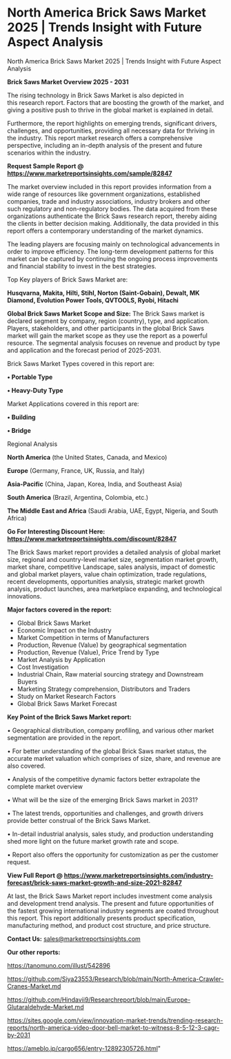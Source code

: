 # North America Brick Saws Market 2025 | Trends Insight with Future Aspect Analysis
North America Brick Saws Market 2025 | Trends Insight with Future Aspect Analysis

<Strong> Brick Saws Market Overview 2025 - 2031</strong>

The rising technology in Brick Saws Market is also depicted in this research report. Factors that are boosting the growth of the market, and giving a positive push to thrive in the global market is explained in detail.

Furthermore, the report highlights on emerging trends, significant drivers, challenges, and opportunities, providing all necessary data for thriving in the industry. This report market research offers a comprehensive perspective, including an in-depth analysis of the present and future scenarios within the industry.

<strong>Request Sample Report @ <a href=https://www.marketreportsinsights.com/sample/82847>https://www.marketreportsinsights.com/sample/82847</a></strong>

The market overview included in this report provides information from a wide range of resources like government organizations, established companies, trade and industry associations, industry brokers and other such regulatory and non-regulatory bodies. The data acquired from these organizations authenticate the Brick Saws research report, thereby aiding the clients in better decision making. Additionally, the data provided in this report offers a contemporary understanding of the market dynamics.

The leading players are focusing mainly on technological advancements in order to improve efficiency. The long-term development patterns for this market can be captured by continuing the ongoing process improvements and financial stability to invest in the best strategies.

Top Key players of Brick Saws Market are:

<strong>Husqvarna, Makita, Hilti, Stihl, Norton (Saint-Gobain), Dewalt, MK Diamond, Evolution Power Tools, QVTOOLS, Ryobi, Hitachi</strong>

<strong><b>Global Brick Saws Market Scope and Size:</b></strong>
The Brick Saws market is declared segment by company, region (country), type, and application. Players, stakeholders, and other participants in the global Brick Saws market will gain the market scope as they use the report as a powerful resource. The segmental analysis focuses on revenue and product by type and application and the forecast period of 2025-2031.

Brick Saws Market Types covered in this report are:

<strong>• Portable Type

• Heavy-Duty Type</strong>

Market Applications covered in this report are:

<strong>• Building

• Bridge</strong> 

Regional Analysis

<strong>North America</strong> (the United States, Canada, and Mexico)

<strong>Europe</strong> (Germany, France, UK, Russia, and Italy)

<strong>Asia-Pacific</strong> (China, Japan, Korea, India, and Southeast Asia)

<strong>South America</strong> (Brazil, Argentina, Colombia, etc.)

<strong>The Middle East and Africa</strong> (Saudi Arabia, UAE, Egypt, Nigeria, and South Africa)

<strong>Go For Interesting Discount Here: <a href=https://www.marketreportsinsights.com/discount/82847>https://www.marketreportsinsights.com/discount/82847</a></strong>

The Brick Saws market report provides a detailed analysis of global market size, regional and country-level market size, segmentation market growth, market share, competitive Landscape, sales analysis, impact of domestic and global market players, value chain optimization, trade regulations, recent developments, opportunities analysis, strategic market growth analysis, product launches, area marketplace expanding, and technological innovations.

<strong><b>Major factors covered in the report:</b></strong>
<ul>
  <li>Global Brick Saws Market </li>
  <li>Economic Impact on the Industry</li>
  <li>Market Competition in terms of Manufacturers</li>
  <li>Production, Revenue (Value) by geographical segmentation</li>
  <li>Production, Revenue (Value), Price Trend by Type</li>
  <li>Market Analysis by Application</li>
  <li>Cost Investigation</li>
  <li>Industrial Chain, Raw material sourcing strategy and Downstream Buyers</li>
  <li>Marketing Strategy comprehension, Distributors and Traders</li>
  <li>Study on Market Research Factors</li>
  <li>Global Brick Saws Market Forecast</li>
</ul>

<strong><b>Key Point of the Brick Saws Market report:</b></strong>

• Geographical distribution, company profiling, and various other market segmentation are provided in the report.

• For better understanding of the global Brick Saws market status, the accurate market valuation which comprises of size, share, and revenue are also covered.

• Analysis of the competitive dynamic factors better extrapolate the complete market overview

• What will be the size of the emerging Brick Saws market in 2031?

• The latest trends, opportunities and challenges, and growth drivers provide better construal of the Brick Saws Market.

• In-detail industrial analysis, sales study, and production understanding shed more light on the future market growth rate and scope.

• Report also offers the opportunity for customization as per the customer request.

<strong><b>View Full Report @ <a href=https://www.marketreportsinsights.com/industry-forecast/brick-saws-market-growth-and-size-2021-82847>https://www.marketreportsinsights.com/industry-forecast/brick-saws-market-growth-and-size-2021-82847</a></b></strong>


At last, the Brick Saws Market report includes investment come analysis and development trend analysis. The present and future opportunities of the fastest growing international industry segments are coated throughout this report. This report additionally presents product specification, manufacturing method, and product cost structure, and price structure.

<strong>Contact Us:</strong>
sales@marketreportsinsights.com

<strong>Our other reports:</strong>

<a href=https://tanomuno.com/illust/542896>https://tanomuno.com/illust/542896</a>

<a href=https://github.com/Siya23553/Research/blob/main/North-America-Crawler-Cranes-Market.md>https://github.com/Siya23553/Research/blob/main/North-America-Crawler-Cranes-Market.md</a>

<a href=https://github.com/Hindavii9/Researchreport/blob/main/Europe-Glutaraldehyde-Market.md>https://github.com/Hindavii9/Researchreport/blob/main/Europe-Glutaraldehyde-Market.md</a>

<a href=https://sites.google.com/view/innovation-market-trends/trending-research-reports/north-america-video-door-bell-market-to-witness-8-5-12-3-cagr-by-2031>https://sites.google.com/view/innovation-market-trends/trending-research-reports/north-america-video-door-bell-market-to-witness-8-5-12-3-cagr-by-2031</a>

<a href=https://ameblo.jp/cargo656/entry-12892305726.html>https://ameblo.jp/cargo656/entry-12892305726.html</a>"
